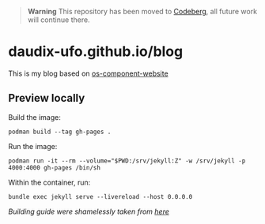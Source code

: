 > **Warning**
> This repository has been moved to [Codeberg](https://codeberg.org/daudix-UFO/blog-source), all future work will continue there.

# daudix-ufo.github.io/blog

This is my blog based on [os-component-website](https://github.com/jimmac/os-component-website)

## Preview locally

Build the image:

```
podman build --tag gh-pages .
```

Run the image:

```
podman run -it --rm --volume="$PWD:/srv/jekyll:Z" -w /srv/jekyll -p 4000:4000 gh-pages /bin/sh
```

Within the container, run:

```
bundle exec jekyll serve --livereload --host 0.0.0.0
```

_Building guide were shamelessly taken from [here](https://talk.jekyllrb.com/t/local-testing-of-existing-github-jekyll-site/7459/4)_
